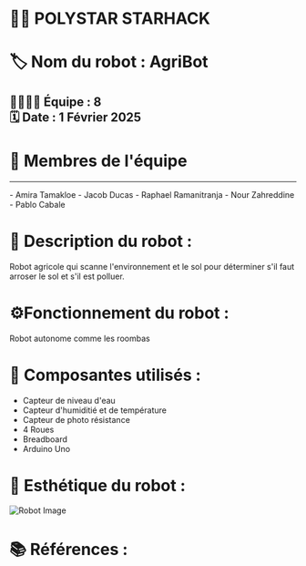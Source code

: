 # 🌟🤖 POLYSTAR STARHACK 

#  🏷️ Nom du robot :  AgriBot

## 👨‍💻👩‍💻 Équipe :  8 <br> 🗓️ Date : 1 Février 2025

# 👥 Membres de l'équipe <br>

<hr style="border-color: #40E0D0; border-width: 5px;">
- Amira Tamakloe
- Jacob Ducas
- Raphael Ramanitranja
- Nour Zahreddine
- Pablo Cabale


# 📄 Description du robot :

Robot agricole qui scanne l'environnement et le sol pour déterminer s'il faut arroser le sol et s'il est polluer.

# ⚙️Fonctionnement du robot :

Robot autonome comme les roombas

# 🧩 Composantes utilisés :

- Capteur de niveau d'eau 
- Capteur d'humiditié et de température
- Capteur de photo résistance
- 4 Roues
- Breadboard
- Arduino Uno

# 🎨 Esthétique du robot :

![Robot Image](IMG_6988.jpg)

# 📚 Références :
